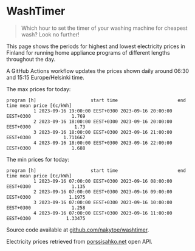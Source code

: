
# WashTimer

> Which hour to set the timer of your washing machine for cheapest wash? Look no further!

This page shows the periods for highest and lowest electricity prices in Finland 
for running home appliance programs of different lengths throughout the day. 

A GitHub Actions workflow updates the prices shown daily around 06:30 and 15:15 Europe/Helsinki time.

The max prices for today:

	program [h]                    start time                      end time mean price [€c/kWh]
	          1 2023-09-16 19:00:00 EEST+0300 2023-09-16 20:00:00 EEST+0300               1.769
	          2 2023-09-16 18:00:00 EEST+0300 2023-09-16 20:00:00 EEST+0300                1.73
	          3 2023-09-16 18:00:00 EEST+0300 2023-09-16 21:00:00 EEST+0300            1.711667
	          4 2023-09-16 18:00:00 EEST+0300 2023-09-16 22:00:00 EEST+0300               1.688

The min prices for today:

	program [h]                    start time                      end time mean price [€c/kWh]
	          1 2023-09-16 07:00:00 EEST+0300 2023-09-16 08:00:00 EEST+0300               1.135
	          2 2023-09-16 07:00:00 EEST+0300 2023-09-16 09:00:00 EEST+0300              1.1975
	          3 2023-09-16 07:00:00 EEST+0300 2023-09-16 10:00:00 EEST+0300               1.258
	          4 2023-09-16 07:00:00 EEST+0300 2023-09-16 11:00:00 EEST+0300             1.33475


Source code available at [github.com/nakytoe/washtimer](https://github.com/nakytoe/washtimer).

Electricity prices retrieved from [porssisahko.net](https://porssisahko.net/api) open API.
